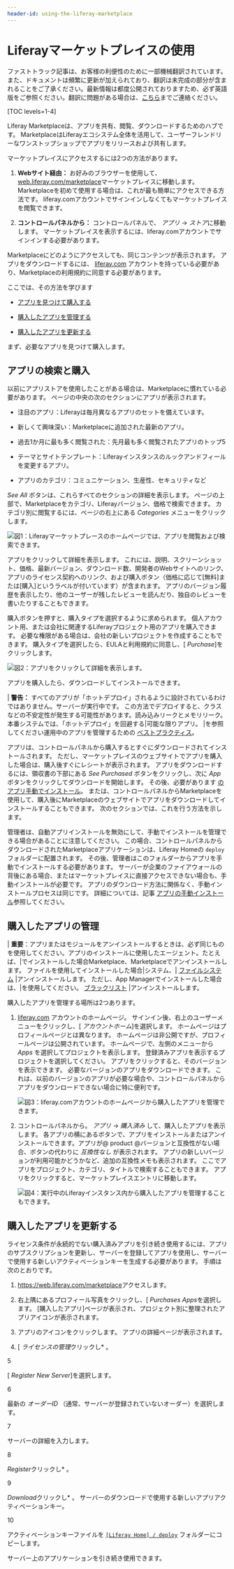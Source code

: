 ```yaml
---
header-id: using-the-liferay-marketplace
---
```


# Liferayマーケットプレイスの使用

<p class="alert alert-info"><span class="wysiwyg-color-blue120">ファストトラック記事は、お客様の利便性のために一部機械翻訳されています。また、ドキュメントは頻繁に更新が加えられており、翻訳は未完成の部分が含まれることをご了承ください。最新情報は都度公開されておりますため、必ず英語版をご参照ください。翻訳に問題がある場合は、<a href="mailto:support-content-jp@liferay.com">こちら</a>までご連絡ください。</span></p>

[TOC levels=1-4]

Liferay Marketplaceは、アプリを共有、閲覧、ダウンロードするためのハブです。 MarketplaceはLiferayエコシステム全体を活用して、ユーザーフレンドリーなワンストップショップでアプリをリリースおよび共有します。

マーケットプレイスにアクセスするには2つの方法があります。

1.  **Webサイト経由：** お好みのブラウザーを使用して、 [web.liferay.com/marketplace](https://web.liferay.com/marketplace)マーケットプレイスに移動します。 Marketplaceを初めて使用する場合は、これが最も簡単にアクセスできる方法です。 liferay.comアカウントでサインインしなくてもマーケットプレイスを閲覧できます。

2.  **コントロールパネルから：** コントロールパネルで、 *アプリ* → *ストア*に移動します。 マーケットプレイスを表示するには、liferay.comアカウントでサインインする必要があります。

Marketplaceにどのようにアクセスしても、同じコンテンツが表示されます。 アプリをダウンロードするには、 [liferay.com](https://www.liferay.com) アカウントを持っている必要があり、Marketplaceの利用規約に同意する必要があります。

ここでは、その方法を学びます

  - [アプリを見つけて購入する](#finding-and-purchasing-apps)

  - [購入したアプリを管理する](#managing-purchased-apps)

  - [購入したアプリを更新する](#renewing-a-purchased-app)

まず、必要なアプリを見つけて購入します。

## アプリの検索と購入

以前にアプリストアを使用したことがある場合は、Marketplaceに慣れている必要があります。 ページの中央の次のセクションにアプリが表示されます。

  - 注目のアプリ：Liferayは毎月異なるアプリのセットを備えています。

  - 新しくて興味深い：Marketplaceに追加された最新のアプリ。

  - 過去1か月に最も多く閲覧された：先月最も多く閲覧されたアプリのトップ5

  - テーマとサイトテンプレート：Liferayインスタンスのルックアンドフィールを変更するアプリ。

  - アプリのカテゴリ：コミュニケーション、生産性、セキュリティなど

*See All* ボタンは、これらすべてのセクションの詳細を表示します。 ページの上部で、Marketplaceをカテゴリ、Liferayバージョン、価格で検索できます。 カテゴリ別に閲覧するには、ページの右上にある *Categories* メニューをクリックします。

![図1：Liferayマーケットプレースのホームページでは、アプリを閲覧および検索できます。](../../images/marketplace-homepage.png)

アプリをクリックして詳細を表示します。 これには、説明、スクリーンショット、価格、最新バージョン、ダウンロード数、開発者のWebサイトへのリンク、アプリのライセンス契約へのリンク、および購入ボタン（価格に応じて[無料]または[購入]というラベルが付いています）が含まれます。 アプリのバージョン履歴を表示したり、他のユーザーが残したレビューを読んだり、独自のレビューを書いたりすることもできます。

購入ボタンを押すと、購入タイプを選択するように求められます。 個人アカウント用、または会社に関連するLiferayプロジェクト用のアプリを購入できます。 必要な権限がある場合は、会社の新しいプロジェクトを作成することもできます。 購入タイプを選択したら、EULAと利用規約に同意し、[ *Purchase*]をクリックします。

![図2：アプリをクリックして詳細を表示します。](../../images/marketplace-app-details.png)

アプリを購入したら、ダウンロードしてインストールできます。

| **警告：** すべてのアプリが「ホットデプロイ」されるように設計されているわけではありません。サーバーが実行中です。 この方法でデプロイすると、クラスなどの不安定性が発生する可能性があります。読み込みリークとメモリリーク。 本番システムでは、「ホットデプロイ」を回避する|可能な限りアプリ。 |を参照してください運用中のアプリを管理するための [ベストプラクティス](/docs/7-1/user/-/knowledge_base/u/managing-and-configuring-apps#managing-apps-in-production)。

アプリは、コントロールパネルから購入するとすぐにダウンロードされてインストールされます。 ただし、マーケットプレイスのウェブサイトでアプリを購入した場合は、購入後すぐにレシートが表示されます。 アプリをダウンロードするには、領収書の下部にある *See Purchased* ボタンをクリックし、次に *App* ボタンをクリックしてダウンロードを開始します。 その後、必要があります [のアプリ手動でインストール](/docs/7-1/user/-/knowledge_base/u/installing-apps-manually)。 または、コントロールパネルからMarketplaceを使用して、購入後にMarketplaceのウェブサイトでアプリをダウンロードしてインストールすることもできます。 次のセクションでは、これを行う方法を示します。

管理者は、自動アプリインストールを無効にして、手動でインストールを管理できる場合があることに注意してください。 この場合、コントロールパネルからダウンロードされたMarketplaceアプリケーションは、Liferay Homeの `deploy` フォルダーに配置されます。 その後、管理者はこのフォルダーからアプリを手動でインストールする必要があります。 サーバーが企業のファイアウォールの背後にある場合、またはマーケットプレイスに直接アクセスできない場合も、手動インストールが必要です。 アプリのダウンロード方法に関係なく、手動インストールプロセスは同じです。 詳細については、記事 [アプリの手動インストール](/docs/7-1/user/-/knowledge_base/u/installing-apps-manually)参照してください。

## 購入したアプリの管理

| **重要**：アプリまたはモジュールをアンインストールするときは、必ず同じものを使用してください。アプリのインストールに使用したエージェント。たとえば、|でインストールした場合Marketplace、Marketplaceでアンインストールします。 ファイルを使用してインストールした場合|システム、| [ファイルシステム](/docs/7-1/user/-/knowledge_base/u/installing-apps-manually) |アンインストールします。 ただし、App Managerでインストールした場合は、|を使用してください。 [ブラックリスト](/docs/7-1/user/-/knowledge_base/u/blacklisting-osgi-modules-and-components) |アンインストールします。

購入したアプリを管理する場所は2つあります。

1.  [liferay.com](https://www.liferay.com) アカウントのホームページ。 サインイン後、右上のユーザーメニューをクリックし、[ *アカウントホーム*]を選択します。 ホームページはプロフィールページとは異なります。 ホームページは非公開ですが、プロフィールページは公開されています。 ホームページで、左側のメニューから *Apps* を選択してプロジェクトを表示します。 登録済みアプリを表示するプロジェクトを選択してください。 アプリをクリックすると、そのバージョンを表示できます。 必要なバージョンのアプリをダウンロードできます。 これは、以前のバージョンのアプリが必要な場合や、コントロールパネルからアプリをダウンロードできない場合に特に便利です。

    ![図3：liferay.comアカウントのホームページから購入したアプリを管理できます。](../../images/marketplace-project-apps.png)

2.  コントロールパネルから。 *アプリ* → *購入済み* して、購入したアプリを表示します。 各アプリの横にあるボタンで、アプリをインストールまたはアンインストールできます。アプリが@ product @バージョンと互換性がない場合、ボタンの代わりに *互換性なし* が表示されます。 アプリの新しいバージョンが利用可能かどうかなど、追加の互換性メモも表示されます。 ここでアプリをプロジェクト、カテゴリ、タイトルで検索することもできます。 アプリをクリックすると、マーケットプレイスエントリに移動します。

    ![図4：実行中のLiferayインスタンス内から購入したアプリを管理することもできます。](../../images/marketplace-purchased.png)

## 購入したアプリを更新する

ライセンス条件が永続的でない購入済みアプリを引き続き使用するには、アプリのサブスクリプションを更新し、サーバーを登録してアプリを使用し、サーバーで使用する新しいアクティベーションキーを生成する必要があります。 手順は次のとおりです。

1.  <https://web.liferay.com/marketplace>アクセスします。

2.  右上隅にあるプロフィール写真をクリックし、[ *Purchases Apps*を選択します。 [購入したアプリ]ページが表示され、プロジェクト別に整理されたアプリアイコンが表示されます。

3.  アプリのアイコンをクリックします。 アプリの詳細ページが表示されます。

4.  [ *ライセンスの管理*クリックし* 。</p></li>

5

[ *Register New Server*]を選択します。

6

最新の *オーダーID* （通常、サーバーが登録されていないオーダー）を選択します。

7

サーバーの詳細を入力します。

8

*Register*クリックし* 。</p></li>

9

*Download*クリックし* 。 サーバーのダウンロードで使用する新しいアプリアクティベーションキー。</p></li>

10

アクティベーションキーファイルを [`[Liferay Home] / deploy`](/docs/7-1/deploy/-/knowledge_base/d/installing-liferay#liferay-home) フォルダーにコピーします。</ol>

サーバー上のアプリケーションを引き続き使用できます。
